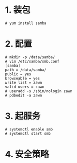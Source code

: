 
# 1. 装包
```
# yum install samba
```
# 2. 配置
```
# mkdir -p /data/samba/
# vim /etc/samba/smb.conf
[samba]
path = /data/samba/
public = yes
browseable = yes
write list = zawn
valid users = zawn
# useradd -s /sbin/nologin zawn
# pdbedit -a zawn
```
# 3. 起服务
```
# systemctl enable smb
# systemctl start smb
```
# 4. 安全策略
```

```
